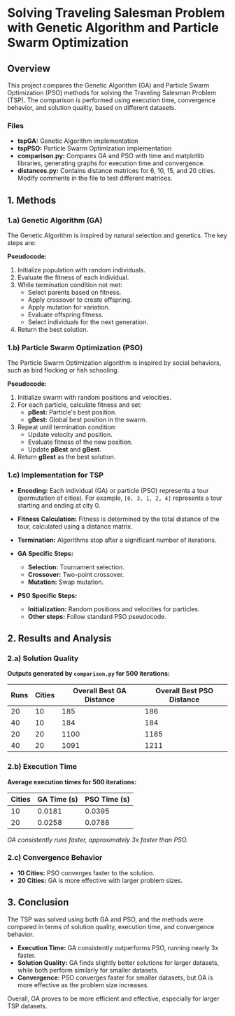 # Solving Traveling Salesman Problem with Genetic Algorithm and Particle Swarm Optimization

## Overview

This project compares the Genetic Algorithm (GA) and Particle Swarm Optimization (PSO) methods for solving the Traveling Salesman Problem (TSP). The comparison is performed using execution time, convergence behavior, and solution quality, based on different datasets.

### Files

- **tspGA:** Genetic Algorithm implementation
- **tspPSO:** Particle Swarm Optimization implementation
- **comparison.py:** Compares GA and PSO with time and matplotlib libraries, generating graphs for execution time and convergence.
- **distances.py:** Contains distance matrices for 6, 10, 15, and 20 cities. Modify comments in the file to test different matrices.

## 1. Methods

### 1.a) Genetic Algorithm (GA)

The Genetic Algorithm is inspired by natural selection and genetics. The key steps are:

**Pseudocode:**

1. Initialize population with random individuals.
2. Evaluate the fitness of each individual.
3. While termination condition not met:
   - Select parents based on fitness.
   - Apply crossover to create offspring.
   - Apply mutation for variation.
   - Evaluate offspring fitness.
   - Select individuals for the next generation.
4. Return the best solution.

### 1.b) Particle Swarm Optimization (PSO)

The Particle Swarm Optimization algorithm is inspired by social behaviors, such as bird flocking or fish schooling.

**Pseudocode:**

1. Initialize swarm with random positions and velocities.
2. For each particle, calculate fitness and set:
   - **pBest:** Particle's best position.
   - **gBest:** Global best position in the swarm.
3. Repeat until termination condition:
   - Update velocity and position.
   - Evaluate fitness of the new position.
   - Update **pBest** and **gBest**.
4. Return **gBest** as the best solution.

### 1.c) Implementation for TSP

- **Encoding:**
  Each individual (GA) or particle (PSO) represents a tour (permutation of cities). For example, `[0, 3, 1, 2, 4]` represents a tour starting and ending at city 0.

- **Fitness Calculation:**
  Fitness is determined by the total distance of the tour, calculated using a distance matrix.

- **Termination:**
  Algorithms stop after a significant number of iterations.

- **GA Specific Steps:**

  - **Selection:** Tournament selection.
  - **Crossover:** Two-point crossover.
  - **Mutation:** Swap mutation.

- **PSO Specific Steps:**
  - **Initialization:** Random positions and velocities for particles.
  - **Other steps:** Follow standard PSO pseudocode.

## 2. Results and Analysis

### 2.a) Solution Quality

**Outputs generated by `comparison.py` for 500 iterations:**

| Runs | Cities | Overall Best GA Distance | Overall Best PSO Distance |
| ---- | ------ | ------------------------ | ------------------------- |
| 20   | 10     | 185                      | 186                       |
| 40   | 10     | 184                      | 184                       |
| 20   | 20     | 1100                     | 1185                      |
| 40   | 20     | 1091                     | 1211                      |

### 2.b) Execution Time

**Average execution times for 500 iterations:**

| Cities | GA Time (s) | PSO Time (s) |
| ------ | ----------- | ------------ |
| 10     | 0.0181      | 0.0395       |
| 20     | 0.0258      | 0.0788       |

_GA consistently runs faster, approximately 3x faster than PSO._

### 2.c) Convergence Behavior

- **10 Cities:** PSO converges faster to the solution.
- **20 Cities:** GA is more effective with larger problem sizes.

## 3. Conclusion

The TSP was solved using both GA and PSO, and the methods were compared in terms of solution quality, execution time, and convergence behavior.

- **Execution Time:** GA consistently outperforms PSO, running nearly 3x faster.
- **Solution Quality:** GA finds slightly better solutions for larger datasets, while both perform similarly for smaller datasets.
- **Convergence:** PSO converges faster for smaller datasets, but GA is more effective as the problem size increases.

Overall, GA proves to be more efficient and effective, especially for larger TSP datasets.
